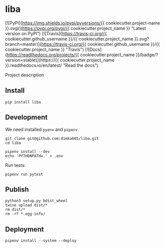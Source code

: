 liba
=============================

[![PyPI](https://img.shields.io/pypi/pyversions/{{ cookiecutter.project-name }}.svg)](https://pypi.org/pypi/{{ cookiecutter.project_name }} "Latest version on PyPI")
[![Travis](https://travis-ci.org/{{ cookiecutter.github_username }}/{{ cookiecutter.project_name }}.svg?branch=master)](https://travis-ci.org/{{ cookiecutter.github_username }}/{{ cookiecutter.project_name }} "Travis")
[![Docs](https://readthedocs.org/projects/{{ cookiecutter.project_name }}/badge/?version=stable)](https://{{ cookiecutter.project_name }}.readthedocs.io/en/latest/ "Read the docs")

Project description

Install
-------
```commandline
pip install liba
```

Development
-----------
We need installed `pyenv` and `pipenv`.
```console
git clone git@github.com:dimka665/liba.git
cd liba

pipenv install --dev
echo 'PYTHONPATH=.' > .env
```

Run tests:
```console
pipenv run pytest
```

Publish
-------
```console
python3 setup.py bdist_wheel
twine upload dist/*
rm dist/*
rm -rf *.egg-info/
```

Deployment
----------
```console
pipenv install --system --deploy
```
